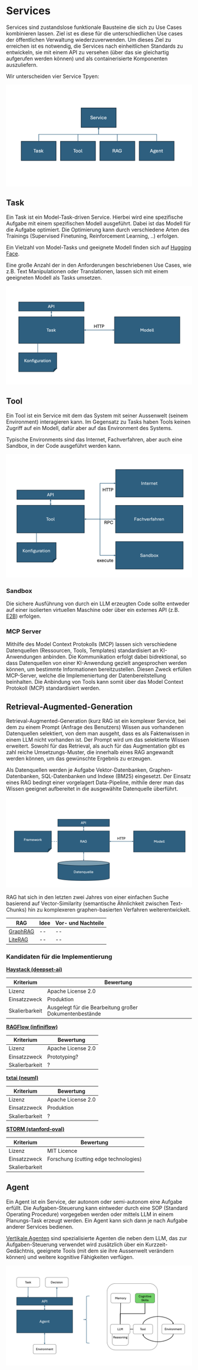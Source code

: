 # Services

Services sind zustandslose funktionale Bausteine die sich zu Use Cases kombinieren lassen. Ziel ist es diese für die unterschiedlichen Use cases der öffentlichen Verwaltung wiederzuverwenden. Um dieses Ziel zu erreichen ist es notwendig, die Services nach einheitlichen Standards zu entwickeln, sie mit einem API zu versehen (über das sie gleichartig aufgerufen werden können) und als containerisierte Komponenten auszuliefern.

Wir unterscheiden vier Service Tpyen:

![image](services.png)

## Task

Ein Task ist ein Model-Task-driven Service. Hierbei wird eine spezifische Aufgabe mit einem spezifischen Modell ausgeführt. Dabei ist das Modell für die Aufgabe optimiert. Die Optimierung kann durch verschiedene Arten des Trainings (Supervised Finetuning, Reinforcement Learning, ..) erfolgen.

Ein Vielzahl von Model-Tasks und geeignete Modell finden sich auf [Hugging Face](https://huggingface.co/tasks).

Eine große Anzahl der in den Anforderungen beschriebenen Use Cases, wie z.B. Text Manipulationen oder Translationen, lassen sich mit einem geeigneten Modell als Tasks umsetzen.

![image](task.png)

## Tool

Ein Tool ist ein Service mit dem das System mit seiner Aussenwelt (seinem Environment) interagieren kann. Im Gegensatz zu Tasks haben Tools keinen Zugriff auf ein Modell, dafür aber auf das Environment des Systems.

Typische Environments sind das Internet, Fachverfahren, aber auch eine Sandbox, in der Code ausgeführt werden kann.

![image](tool.png)

### Sandbox

Die sichere Ausführung von durch ein LLM erzeugten Code sollte entweder auf einer isolierten virtuellen Maschine oder über ein externes API (z.B. [E2B](https://e2b.dev)) erfolgen.

### MCP Server

Mithilfe des Model Context Protokolls (MCP) lassen sich verschiedene Datenquellen (Ressourcen, Tools, Templates) standardisiert an KI-Anwendungen anbinden. Die Kommunikation erfolgt dabei bidrektional, so dass Datenquellen von einer KI-Anwendung gezielt angesprochen werden können, um bestimmte Informationen bereitzustellen. Diesen Zweck erfüllen MCP-Server, welche die Implemeniertung der Datenbereitstellung beinhalten. Die Anbindung von Tools kann somit über das Model Context Protokoll (MCP) standardisiert werden.

## Retrieval-Augmented-Generation

Retrieval-Augmented-Generation (kurz RAG ist ein komplexer Service, bei dem zu einem Prompt (Anfrage des Benutzers) Wissen aus vorhandenen Datenquellen selektiert, von dem man ausgeht, dass es als Faktenwissen in einem LLM nicht vorhanden ist. Der Prompt wird um das selektierte Wissen erweitert. Sowohl für das Retrieval, als auch für das Augmentation gibt es zahl reiche Umsetzungs-Muster, die innerhalb eines RAG angewandt werden können, um das gewünschte Ergebnis zu erzeugen.

Als Datenquellen werden je Aufgabe Vektor-Datenbanken, Graphen-Datenbanken, SQL-Datenbanken und Indexe (BM25) eingesetzt. Der Einsatz eines RAG bedingt einer vorgelagert Data-Pipeline, mithile derer man das Wissen geeignet aufbereitet in die ausgewählte Datenquelle überführt.

![image](rag.png)

RAG hat sich in den letzten zwei Jahres von einer einfachen Suche basierend auf Vector-Similarity (semantische Ähnlichkeit zwischen Text-Chunks) hin zu komplexeren graphen-basierten Verfahren weiterentwickelt.

|RAG|Idee|Vor- und Nachteile|
|---|----|------------------|
|[GraphRAG](https://microsoft.github.io/graphrag/)|--|--|
|[LiteRAG](https://github.com/HKUDS/LightRAG)|--|--|

### Kandidaten für die Implementierung

**[Haystack (deepset-ai)](https://github.com/deepset-ai/haystack)**

|Kriterium  |Bewertung|
|-----------|------------------|
|Lizenz     |Apache License 2.0|
|Einsatzzweck|Produktion|
|Skalierbarkeit|Ausgelegt für die Bearbeitung großer Dokumentenbestände|

**[RAGFlow (infiniflow)](https://github.com/infiniflow/ragflow)**

|Kriterium  |Bewertung|
|-----------|------------------|
|Lizenz     |Apache License 2.0|
|Einsatzzweck|Prototyping?|
|Skalierbarkeit|?|

**[txtai (neuml)](https://github.com/neuml/txtai)**

|Kriterium  |Bewertung|
|-----------|------------------|
|Lizenz     |Apache License 2.0|
|Einsatzzweck|Produktion|
|Skalierbarkeit|?|

**[STORM (stanford-oval)](https://github.com/stanford-oval/storm)**

|Kriterium  |Bewertung|
|-----------|------------------|
|Lizenz     |MIT Licence       |
|Einsatzzweck|Forschung (cutting edge technologies)|
|Skalierbarkeit||


## Agent

Ein Agent ist ein Service, der autonom oder semi-autonom eine Aufgabe erfüllt. Die Aufgaben-Steuerung kann eintweder durch eine SOP (Standard Operating Procedure) vorgegeben werden oder mittels LLM in einem Planungs-Task erzeugt werden. Ein Agent kann sich dann je nach Aufgabe anderer Services bedienen. 

[Vertikale Agenten](https://arxiv.org/abs/2501.00881) sind spezialisierte Agenten die neben dem LLM, das zur Aufgaben-Steuerung verwendet wird zusätzlich über ein Kurzzeit-Gedächtnis, geeignete Tools (mit dem sie ihre Aussenwelt verändern können) und weitere kognitive Fähigkeiten verfügen.

![image](agent.png)
